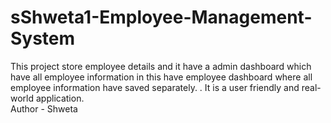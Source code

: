 # sShweta1-Employee-Management-System
This project store employee details and it have a admin dashboard which have all employee information in this have employee dashboard where all employee information have saved separately. . It is a user friendly and real-world application.
<br>
Author - Shweta
